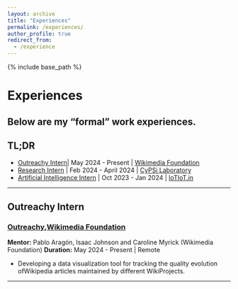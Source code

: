 ```yaml
---
layout: archive
title: "Experiences"
permalink: /experiences/
author_profile: true
redirect_from:
  - /experience
---
```


{% include base_path %}

# Experiences

Below are my “formal” work experiences. 
---

## TL;DR
- [Outreachy Intern](https://www.outreachy.org/alums/2024-05/)| May 2024 - Present | [Wikimedia Foundation](https://wikimediafoundation.org/)
- [Research Intern](https://cps.iic.ac.in/index.php/people/) | Feb 2024 - April 2024 | [CyPSi Laboratory](https://cps.iic.ac.in/)
- [Artificial Intelligence Intern](https://iotiot.in/aiinternship/) | Oct 2023 - Jan 2024 | [IoTIoT.in](https://iotiot.in/)

---

## Outreachy Intern
### [Outreachy](https://www.outreachy.org/alums/2024-05/),[Wikimedia Foundation](https://wikimediafoundation.org/)
**Mentor:** Pablo Aragón, Isaac Johnson and Caroline Myrick (Wikimedia Foundation)
**Duration:** May 2024 - Present | Remote

- Developing a data visualization tool for tracking the quality evolution ofWikipedia articles maintained by
different WikiProjects.


---

